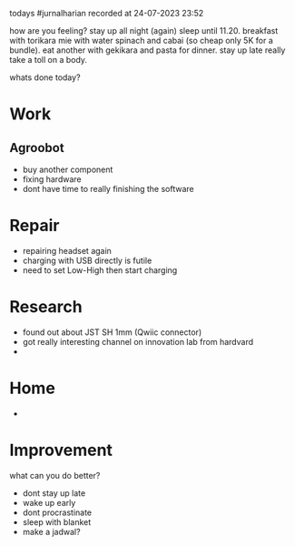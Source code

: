 todays #jurnalharian  recorded at 24-07-2023 23:52

how are you feeling?
stay up all night (again) sleep until 11.20. breakfast with torikara mie with water spinach and cabai (so cheap only 5K for a bundle). eat another with gekikara and pasta for dinner. stay up late really take a toll on a body. 

whats done today?
# Work
## Agroobot
- buy another component
- fixing hardware
- dont have time to really finishing the software

# Repair
- repairing headset again
- charging with USB directly is futile
- need to set Low-High then start charging

# Research
- found out about JST SH 1mm (Qwiic connector)
- got really interesting channel on innovation lab from hardvard
- 
# Home
- 
# Improvement
what can you do better?
- dont stay up late
- wake up early
- dont procrastinate
- sleep with blanket
- make a jadwal?